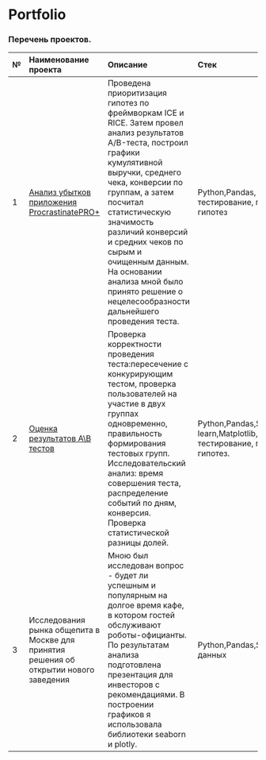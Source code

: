 # Portfolio
### Перечень проектов.
|  №  |   Наименование проекта                            |             Описание                                  |                Стек              |
|:---|:---------------------------------------------------|:------------------------------------------------------|:---------------------------------|
|  1 | [Анализ убытков приложения ProcrastinatePRO+](https://github.com/ZiMart4065/Portfolio/blob/main/ProcrastinatePRO%2B/Анализ%20бизнес-показателей%20_ProcrastinatePRO%2B.ipynb) |Проведена приоритизация гипотез по фреймворкам ICE и RICE. Затем провел анализ результатов A/B-теста, построил графики кумулятивной выручки, среднего чека, конверсии по группам, а затем посчитал статистическую значимость различий конверсий и средних чеков по сырым и очищенным данным. На основании анализа мной было принято решение о нецелесообразности дальнейшего проведения теста.|Python,Pandas, Matplotlib, SciPy, A/B-тестирование, проверка статистических гипотез|
|  2  |[Оценка результатов А\В тестов](https://github.com/ZiMart4065/Portfolio/blob/main/ABTest/A_B_тест_рекомендательные%20системы.ipynb) |Проверка корректности проведения теста:пересечение с конкурирующим тестом, проверка пользователей на участие в двух группах одновременно, правильность формирования тестовых групп.  Исследовательский анализ: время совершения теста, распределение событий по дням, конверсия. Проверка статистической разницы долей.  |Python,Pandas,Scikit-learn,Matplotlib,Seaborn,A/B-тестирование, проверка статистических гипотез.|
|3|Исследования рынка общепита в Москве для принятия решения об открытии нового заведения|Мною был исследован вопрос - будет ли успешным и популярным на долгое время кафе, в котором гостей обслуживают роботы-официанты. По результатам анализа подготовлена презентация для инвесторов с рекомендациями. В построении графиков я использовала библиотеки seaborn и plotly.|Python,Pandas,Seaborn,Plotly,визуализация данных|

